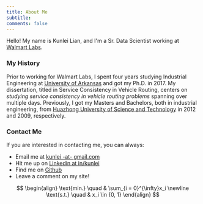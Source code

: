 ```yaml
---
title: About Me
subtitle: 
comments: false
---
```


Hello! My name is Kunlei Lian, and I'm a Sr. Data Scientist working at [Walmart Labs](https://www.walmartlabs.com/).


### My History

Prior to working for Walmart Labs, I spent four years studying Industrial Engineering at [University of Arkansas](https://www.uark.edu) and got my Ph.D. in 2017.
My dissertation, titled in Service Consistency in Vehicle Routing, centers on *studying service consistency in vehicle routing problems* spanning over multiple days. Previously, I got my Masters and Bachelors, both in industrial engineering, from [Huazhong University of Science and Technology](https://www.hust.edu.cn) in 2012 and 2009, respectively.


### Contact Me
If you are interested in contacting me, you can always:

* Email me at [kunlei -at- gmail.com](mailto:kunlei.lian@gmail.com)
* Hit me up on [Linkedin at in/kunlei](https://www.linkedin.com/in/kunlei-lian/)
* Find me on [Github](https://github.com/kunlei/)
* Leave a comment on my site!


$$
\begin{align}
\text{min.} \quad & \sum_{i = 0}^{\infty}x_i \newline
\text{s.t.} \quad & x_i \in {0, 1}
\end{align}
$$
